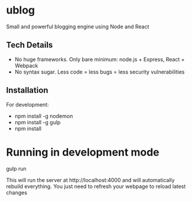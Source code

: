 # ublog
Small and powerful blogging engine using Node and React

## Tech Details
- No huge frameworks. Only bare minimum: node.js + Express, React + Webpack
- No syntax sugar. Less code = less bugs = less security vulnerabilities

## Installation
For development:
- npm install -g nodemon
- npm install -g gulp
- npm install

# Running in development mode
gulp run

This will run the server at http://localhost:4000 and will automatically rebuild everything.
You just need to refresh your webpage to reload latest changes